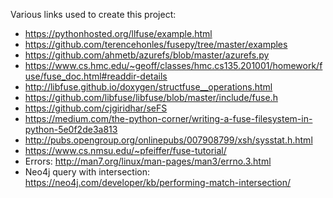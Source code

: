 Various links used to create this project:
* https://pythonhosted.org/llfuse/example.html
* https://github.com/terencehonles/fusepy/tree/master/examples
* https://github.com/ahmetb/azurefs/blob/master/azurefs.py
* https://www.cs.hmc.edu/~geoff/classes/hmc.cs135.201001/homework/fuse/fuse_doc.html#readdir-details
* http://libfuse.github.io/doxygen/structfuse__operations.html
* https://github.com/libfuse/libfuse/blob/master/include/fuse.h
* https://github.com/cjgiridhar/seFS
* https://medium.com/the-python-corner/writing-a-fuse-filesystem-in-python-5e0f2de3a813
* http://pubs.opengroup.org/onlinepubs/007908799/xsh/sysstat.h.html
* https://www.cs.nmsu.edu/~pfeiffer/fuse-tutorial/
* Errors: http://man7.org/linux/man-pages/man3/errno.3.html
* Neo4j query with intersection: https://neo4j.com/developer/kb/performing-match-intersection/

